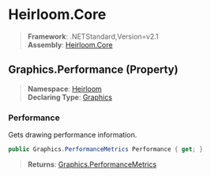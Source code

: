 # Heirloom.Core

> **Framework**: .NETStandard,Version=v2.1  
> **Assembly**: [Heirloom.Core][0]

## Graphics.Performance (Property)

> **Namespace**: [Heirloom][0]  
> **Declaring Type**: [Graphics][1]

### Performance

Gets drawing performance information.

```cs
public Graphics.PerformanceMetrics Performance { get; }
```

> **Returns**: [Graphics.PerformanceMetrics][2]

[0]: ../../../Heirloom.Core.md
[1]: ../Graphics.md
[2]: ../Graphics.PerformanceMetrics.md
